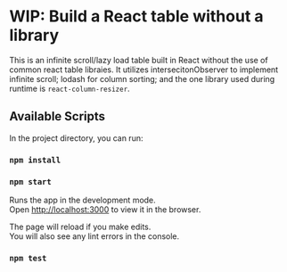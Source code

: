 # WIP: Build a React table without a library

This is an infinite scroll/lazy load table built in React without the use of common react table libraies. It utilizes intersecitonObserver to implement infinite scroll; lodash for column sorting; and the one library used during runtime is `react-column-resizer`.

## Available Scripts

In the project directory, you can run:

### `npm install`

### `npm start`

Runs the app in the development mode.<br />
Open [http://localhost:3000](http://localhost:3000) to view it in the browser.

The page will reload if you make edits.<br />
You will also see any lint errors in the console.

### `npm test`
